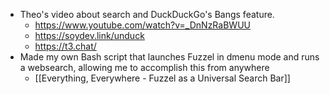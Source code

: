 - Theo's video about search and DuckDuckGo's Bangs feature.
	- https://www.youtube.com/watch?v=_DnNzRaBWUU
	- https://soydev.link/unduck
	- https://t3.chat/
- Made my own Bash script that launches Fuzzel in dmenu mode and runs a websearch, allowing me to accomplish this from anywhere
	- [[Everything, Everywhere - Fuzzel as a Universal Search Bar]] 